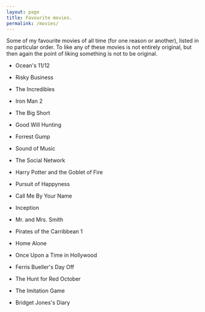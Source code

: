 ```yaml
---
layout: page
title: Favourite movies. 
permalink: /movies/
---
```


Some of my favourite movies of all time (for one reason or another), listed in no particular order. To like any of these movies is not entirely original, but then again the point of liking something is not to be original. 


- Ocean's 11/12 

- Risky Business 

- The Incredibles 

- Iron Man 2 

- The Big Short 

- Good Will Hunting 

- Forrest Gump

- Sound of Music

- The Social Network

- Harry Potter and the Goblet of Fire 

- Pursuit of Happyness

- Call Me By Your Name

- Inception 

- Mr. and Mrs. Smith

- Pirates of the Carribbean 1

- Home Alone

- Once Upon a Time in Hollywood

- Ferris Bueller's Day Off

- The Hunt for Red October 

- The Imitation Game

- Bridget Jones's Diary

